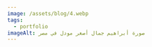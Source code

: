 ```yaml
---
image: /assets/blog/4.webp
tags:
  - portfolio
imageAlt: صورة أبراهيم جمال أصغر مودل في مصر
---
```


